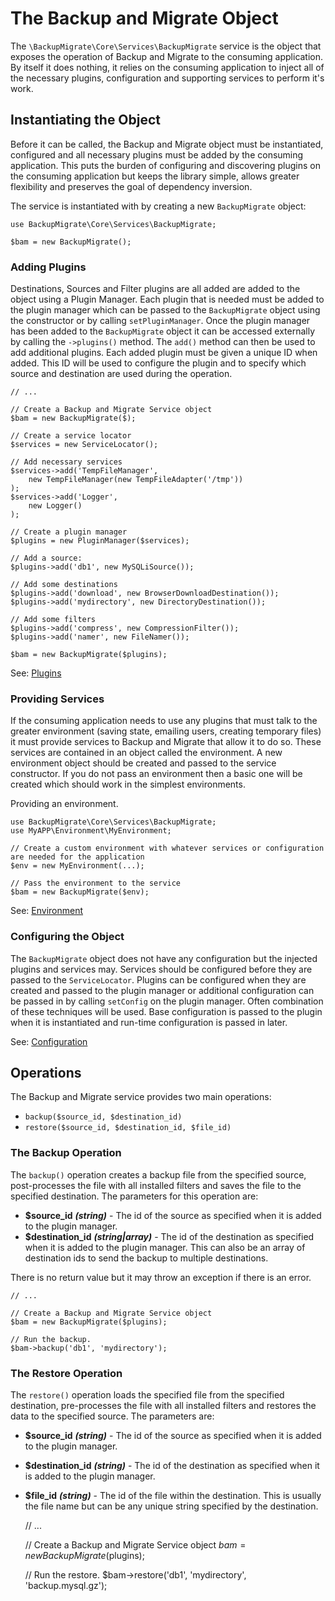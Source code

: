 # The Backup and Migrate Object

The `\BackupMigrate\Core\Services\BackupMigrate` service is the object that exposes the operation of Backup and Migrate
to the consuming application. By itself it does nothing, it relies on the consuming application to inject all of the 
necessary plugins, configuration and supporting services to perform it's work.

## Instantiating the Object

Before it can be called, the Backup and Migrate object must be instantiated, configured and all necessary plugins must
be added by the consuming application. This puts the burden of configuring and discovering plugins on the consuming 
application but keeps the library simple, allows greater flexibility and preserves the goal of dependency inversion.

The service is instantiated with by creating a new `BackupMigrate` object:

    use BackupMigrate\Core\Services\BackupMigrate;
    
    $bam = new BackupMigrate();

### Adding Plugins

Destinations, Sources and Filter plugins are all added are added to the object using a Plugin Manager. Each plugin
that is needed must be added to the plugin manager which can be passed to the `BackupMigrate` object using the constructor or by calling `setPluginManager`. Once the plugin manager has been added to the `BackupMigrate` object it can be accessed externally by calling the `->plugins()` method. The `add()`
method can then be used to add additional plugins. Each added plugin must be given a unique ID when added. This ID will be used
to configure the plugin and to specify which source and destination are used during the operation.

    
    // ...

    // Create a Backup and Migrate Service object
    $bam = new BackupMigrate($);

	// Create a service locator
	$services = new ServiceLocator();
	
	// Add necessary services
	$services->add('TempFileManager',
  		new TempFileManager(new TempFileAdapter('/tmp'))
	);
	$services->add('Logger',
		new Logger()
	);

	// Create a plugin manager
	$plugins = new PluginManager($services);

    // Add a source:
    $plugins->add('db1', new MySQLiSource());
    
    // Add some destinations
    $plugins->add('download', new BrowserDownloadDestination());
    $plugins->add('mydirectory', new DirectoryDestination());
    
    // Add some filters
    $plugins->add('compress', new CompressionFilter());
    $plugins->add('namer', new FileNamer());
    
    $bam = new BackupMigrate($plugins);

See: [Plugins](https://github.com/backupmigrate/backup_migrate_core/tree/master/src/Plugin)

### Providing Services

If the consuming application needs to use any plugins that must talk to the greater environment (saving state, emailing 
users, creating temporary files) it must provide services to Backup and Migrate that allow it to do so. These services
are contained in an object called the environment. A new environment object should be created and passed to the service
constructor. If you do not pass an environment then a basic one will be created which should work in the simplest 
environments.

Providing an environment.

    use BackupMigrate\Core\Services\BackupMigrate; 
    use MyAPP\Environment\MyEnvironment;
    
    // Create a custom environment with whatever services or configuration are needed for the application
    $env = new MyEnvironment(...);

    // Pass the environment to the service
    $bam = new BackupMigrate($env);

See: [Environment](https://github.com/backupmigrate/backup_migrate_core/tree/master/src/Environment)

### Configuring the Object

The `BackupMigrate` object does not have any configuration but the injected plugins and services may. Services should be configured before they are passed to the `ServiceLocator`. Plugins can be configured when they are created and passed to the plugin manager or additional configuration can be passed in by calling `setConfig` on the plugin manager. Often combination of these techniques will be used. Base configuration is passed to the plugin when it is instantiated and run-time configuration is passed in later. 

See: [Configuration](https://github.com/backupmigrate/backup_migrate_core/tree/master/src/Config)


## Operations
The Backup and Migrate service provides two main operations:

* `backup($source_id, $destination_id)`
* `restore($source_id, $destination_id, $file_id)`

### The Backup Operation

The `backup()` operation creates a backup file from the specified source, post-processes the file with all installed 
filters and saves the file to the specified destination. The parameters for this operation are:

* **$source_id** ***(string)*** - The id of the source as specified when it is added to the plugin manager.
* **$destination_id** ***(string|array)*** - The id of the destination as specified when it is added to the plugin manager. 
This can also be an array of destination ids to send the backup to multiple destinations.

There is no return value but it may throw an exception if there is an error.

    // ...

    // Create a Backup and Migrate Service object
    $bam = new BackupMigrate($plugins);

    // Run the backup.
    $bam->backup('db1', 'mydirectory');


### The Restore Operation

The `restore()` operation loads the specified file from the specified destination, pre-processes the file with all 
installed filters and restores the data to the specified source. The parameters are:

* **$source_id** ***(string)*** - The id of the source as specified when it is added to the plugin manager.
* **$destination_id** ***(string)*** - The id of the destination as specified when it is added to the plugin manager.
* **$file_id** ***(string)*** - The id of the file within the destination. This is usually the file name but can be any 
unique string specified by the destination.


    // ...
    
    // Create a Backup and Migrate Service object
    $bam = new BackupMigrate($plugins);
        
    // Run the restore.
    $bam->restore('db1', 'mydirectory', 'backup.mysql.gz');
